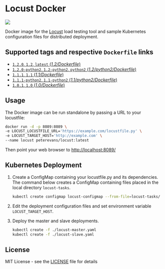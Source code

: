# Locust Docker
[![](https://images.microbadger.com/badges/image/peterevans/locust.svg)](https://microbadger.com/images/peterevans/locust)

Docker image for the [Locust](http://locust.io/) load testing tool and sample Kubernetes configuration files for distributed deployment.

## Supported tags and respective `Dockerfile` links

- [`1.2.0`, `1.2`, `latest`  (*1.2/Dockerfile*)](https://github.com/peter-evans/locust-docker/tree/master/1.2)
- [`1.2.0-python2`, `1.2-python2`, `python2`  (*1.2/python2/Dockerfile*)](https://github.com/peter-evans/locust-docker/tree/master/1.2/python2)
- [`1.1.1`, `1.1` (*1.1/Dockerfile*)](https://github.com/peter-evans/locust-docker/tree/master/1.1)
- [`1.1.1-python2`, `1.1-python2` (*1.1/python2/Dockerfile*)](https://github.com/peter-evans/locust-docker/tree/master/1.1/python2)
- [`1.0.1`, `1.0` (*1.0/Dockerfile*)](https://github.com/peter-evans/locust-docker/tree/master/1.0)

## Usage
The Docker image can be run standalone by passing a URL to your locustfile:

```bash
docker run -d -p 8089:8089 \
-e LOCUST_LOCUSTFILE_URL='https://example.com/locustfile.py' \
-e LOCUST_TARGET_HOST='http://example.com' \
--name locust peterevans/locust:latest
```
Then point your web browser to [http://localhost:8089/](http://localhost:8089/)

## Kubernetes Deployment

1. Create a ConfigMap containing your locustfile.py and its dependencies. The command below creates a ConfigMap containing files placed in the local directory `locust-tasks`.

	```bash
	kubectl create configmap locust-configmap --from-file=locust-tasks/
	```

2. Edit the deployment configuration files and set environment variable `LOCUST_TARGET_HOST`.

3. Deploy the master and slave deployments.

	```bash
    kubectl create -f ./locust-master.yaml
    kubectl create -f ./locust-slave.yaml
    ```

## License

MIT License - see the [LICENSE](LICENSE) file for details
